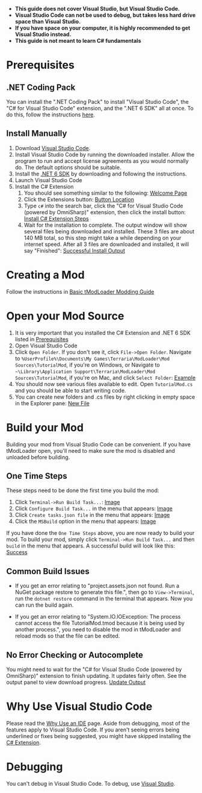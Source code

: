 - **This guide does not cover Visual Studio, but Visual Studio Code.**
- **Visual Studio Code can not be used to debug, but takes less hard drive space than Visual Studio.**
- **If you have space on your computer, it is highly recommended to get Visual Studio instead.**
- **This guide is not meant to learn C# fundamentals**

# Prerequisites

## .NET Coding Pack
You can install the ".NET Coding Pack" to install "Visual Studio Code", the "C# for Visual Studio Code" extension, and the ".NET 6 SDK" all at once. To do this, follow the instructions [here](https://code.visualstudio.com/docs/languages/dotnet#_net-coding-pack).
## Install Manually
1. Download [Visual Studio Code](https://code.visualstudio.com/). 
1. Install Visual Studio Code by running the downloaded installer. Allow the program to run and accept license agreements as you would normally do. The default options should be suitable.
1. Install the [.NET 6 SDK](https://aka.ms/vscDocs/dotnet/download) by downloading and following the instructions.
1. Launch Visual Studio Code
1. Install the C# Extension
    1. You should see something similar to the following: [Welcome Page](https://i.imgur.com/YwNh3x6.png)
    1. Click the Extensions button: [Button Location](https://i.imgur.com/fqMhVKd.png)
    1. Type `c#` into the search bar, click the "C# for Visual Studio Code (powered by OmniSharp)" extension, then click the install button: [Install C# Extension Steps](https://i.imgur.com/tysRolo.png)
    1. Wait for the installation to complete. The output window will show several files being downloaded and installed. These 3 files are about 140 MB total, so this step might take a while depending on your internet speed. After all 3 files are downloaded and installed, it will say "Finished": [Successful Install Output](https://i.imgur.com/qcDMLVe.png) 

# Creating a Mod
Follow the instructions in [Basic tModLoader Modding Guide](Basic-tModLoader-Modding-Guide)

# Open your Mod Source
1. It is very important that you installed the C# Extension and .NET 6 SDK listed in [Prerequisites](#prerequisites)
1. Open Visual Studio Code
1. Click `Open Folder`. If you don't see it, click `File->Open Folder`. Navigate to `%UserProfile%\Documents\My Games\Terraria\ModLoader\Mod Sources\TutorialMod`, if you're on Windows, or Navigate to `~\Library\Application Support\Terraria\ModLoader\Mod Sources\TutorialMod`, if you're on Mac, and click `Select Folder`: [Example](https://i.imgur.com/lCaN4aP.png)
1. You should now see various files available to edit. Open `TutorialMod.cs` and you should be able to start writing code.
1. You can create new folders and .cs files by right clicking in empty space in the Explorer pane: [New File](https://i.imgur.com/B6fh4JD.png)

# Build your Mod
Building your mod from Visual Studio Code can be convenient. If you have tModLoader open, you'll need to make sure the mod is disabled and unloaded before building.

## One Time Steps
These steps need to be done the first time you build the mod:
1. Click `Terminal->Run Build Task...`: [Image](https://i.imgur.com/J2AMh2x.png)
1. Click `Configure Build Task...` in the menu that appears: [Image](https://i.imgur.com/hsWTsUJ.png)
1. Click `Create tasks.json file` in the menu that appears: [Image](https://i.imgur.com/JHqC4PE.png)
1. Click the `MSBuild` option in the menu that appears: [Image](https://i.imgur.com/qg4chlH.png)

If you have done the `One Time Steps` above, you are now ready to build your mod. To build your mod, simply click `Terminal->Run Build Task...` and then `build` in the menu that appears. A successful build will look like this: [Success](https://i.imgur.com/FjolklJ.png)

## Common Build Issues
* If you get an error relating to "project.assets.json not found. Run a NuGet package restore to generate this file.", then go to `View->Terminal`, run the `dotnet restore` command in the terminal that appears. Now you can run the build again.  

* If you get an error relating to "System.IO.IOException: The process cannot access the file TutorialMod.tmod because it is being used by another process.", you need to disable the mod in tModLoader and reload mods so that the file can be edited.

## No Error Checking or Autocomplete
You might need to wait for the "C# for Visual Studio Code (powered by OmniSharp)" extension to finish updating. It updates fairly often. See the output panel to view download progress. [Update Output](https://i.imgur.com/qcDMLVe.png) 

# Why Use Visual Studio Code
Please read the [Why Use an IDE](Why-Use-an-IDE) page. Aside from debugging, most of the features apply to Visual Studio Code. If you aren't seeing errors being underlined or fixes being suggested, you might have skipped installing the [C# Extension](#prerequisites).

# Debugging
You can't debug in Visual Studio Code. To debug, use [Visual Studio](Developing-with-Visual-Studio).